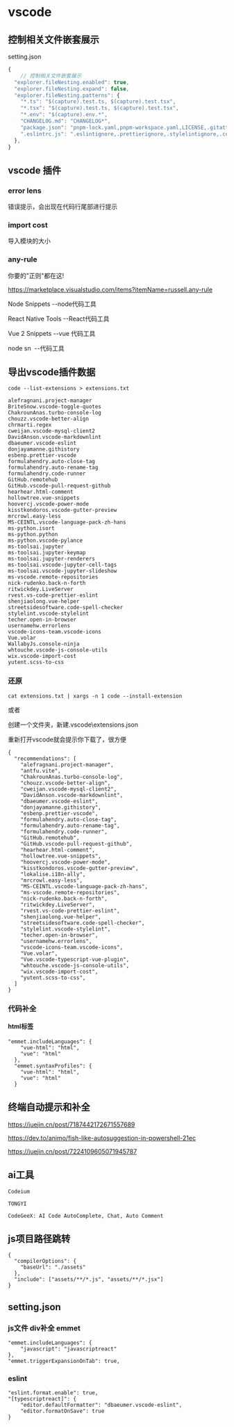 

# vscode

## 控制相关文件嵌套展示

setting.json

```javascript
{
	// 控制相关文件嵌套展示
  "explorer.fileNesting.enabled": true,
  "explorer.fileNesting.expand": false,
  "explorer.fileNesting.patterns": {
    "*.ts": "$(capture).test.ts, $(capture).test.tsx",
    "*.tsx": "$(capture).test.ts, $(capture).test.tsx",
    "*.env": "$(capture).env.*",
    "CHANGELOG.md": "CHANGELOG*",
    "package.json": "pnpm-lock.yaml,pnpm-workspace.yaml,LICENSE,.gitattributes,.gitignore,.gitpod.yml,CNAME,README*,.npmrc,.browserslistrc",
    ".eslintrc.js": ".eslintignore,.prettierignore,.stylelintignore,.commitlintrc.js,.prettierrc.js,.stylelintrc.js"
  },
}
```

## **vscode 插件**

### error lens

错误提示，会出现在代码行尾部进行提示



### import cost 

导入模块的大小



### any-rule

你要的"正则"都在这!

https://marketplace.visualstudio.com/items?itemName=russell.any-rule

Node Snippets 	--node代码工具

React Native Tools 	 --React代码工具

Vue 2 Snippets	--vue 代码工具

node sn  --代码工具

## 导出vscode插件数据



```
code --list-extensions > extensions.txt
```



```
alefragnani.project-manager
BriteSnow.vscode-toggle-quotes
ChakrounAnas.turbo-console-log
chouzz.vscode-better-align
chrmarti.regex
cweijan.vscode-mysql-client2
DavidAnson.vscode-markdownlint
dbaeumer.vscode-eslint
donjayamanne.githistory
esbenp.prettier-vscode
formulahendry.auto-close-tag
formulahendry.auto-rename-tag
formulahendry.code-runner
GitHub.remotehub
GitHub.vscode-pull-request-github
hearhear.html-comment
hollowtree.vue-snippets
hoovercj.vscode-power-mode
kisstkondoros.vscode-gutter-preview
mrcrowl.easy-less
MS-CEINTL.vscode-language-pack-zh-hans
ms-python.isort
ms-python.python
ms-python.vscode-pylance
ms-toolsai.jupyter
ms-toolsai.jupyter-keymap
ms-toolsai.jupyter-renderers
ms-toolsai.vscode-jupyter-cell-tags
ms-toolsai.vscode-jupyter-slideshow
ms-vscode.remote-repositories
nick-rudenko.back-n-forth
ritwickdey.LiveServer
rvest.vs-code-prettier-eslint
shenjiaolong.vue-helper
streetsidesoftware.code-spell-checker
stylelint.vscode-stylelint
techer.open-in-browser
usernamehw.errorlens
vscode-icons-team.vscode-icons
Vue.volar
WallabyJs.console-ninja
whtouche.vscode-js-console-utils
wix.vscode-import-cost
yutent.scss-to-css

```

### 还原

```
cat extensions.txt | xargs -n 1 code --install-extension
```

或者

创建一个文件夹，新建.vscode\extensions.json

重新打开vscode就会提示你下载了，很方便

```
{
  "recommendations": [
    "alefragnani.project-manager",
    "antfu.vite",
    "ChakrounAnas.turbo-console-log",
    "chouzz.vscode-better-align",
    "cweijan.vscode-mysql-client2",
    "DavidAnson.vscode-markdownlint",
    "dbaeumer.vscode-eslint",
    "donjayamanne.githistory",
    "esbenp.prettier-vscode",
    "formulahendry.auto-close-tag",
    "formulahendry.auto-rename-tag",
    "formulahendry.code-runner",
    "GitHub.remotehub",
    "GitHub.vscode-pull-request-github",
    "hearhear.html-comment",
    "hollowtree.vue-snippets",
    "hoovercj.vscode-power-mode",
    "kisstkondoros.vscode-gutter-preview",
    "lokalise.i18n-ally",
    "mrcrowl.easy-less",
    "MS-CEINTL.vscode-language-pack-zh-hans",
    "ms-vscode.remote-repositories",
    "nick-rudenko.back-n-forth",
    "ritwickdey.LiveServer",
    "rvest.vs-code-prettier-eslint",
    "shenjiaolong.vue-helper",
    "streetsidesoftware.code-spell-checker",
    "stylelint.vscode-stylelint",
    "techer.open-in-browser",
    "usernamehw.errorlens",
    "vscode-icons-team.vscode-icons",
    "Vue.volar",
    "Vue.vscode-typescript-vue-plugin",
    "whtouche.vscode-js-console-utils",
    "wix.vscode-import-cost",
    "yutent.scss-to-css",
  ]
}
```



### 代码补全

#### html标签

```
"emmet.includeLanguages": {
    "vue-html": "html",
    "vue": "html"
  },
  "emmet.syntaxProfiles": {
    "vue-html": "html",
    "vue": "html"
  }
```



## 终端自动提示和补全

https://juejin.cn/post/7187442172671557689

https://dev.to/animo/fish-like-autosuggestion-in-powershell-21ec

https://juejin.cn/post/7224109605071945787





## ai工具

```
Codeium

TONGYI

CodeGeeX: AI Code AutoComplete, Chat, Auto Comment

```



## js项目路径跳转

```
{
  "compilerOptions": {
    "baseUrl": "./assets"
  },
  "include": ["assets/**/*.js", "assets/**/*.jsx"]
}

```





## setting.json

### js文件 div补全 emmet
```
"emmet.includeLanguages": {
    "javascript": "javascriptreact"
},
"emmet.triggerExpansionOnTab": true,
```

### eslint

```
"eslint.format.enable": true,
"[typescriptreact]": {
    "editor.defaultFormatter": "dbaeumer.vscode-eslint",
    "editor.formatOnSave": true
}
```

